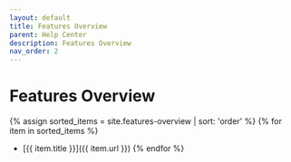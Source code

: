 ```yaml
---
layout: default
title: Features Overview
parent: Help Center
description: Features Overview
nav_order: 2
---
```


# Features Overview

{% assign sorted_items = site.features-overview | sort: 'order' %}
{% for item in sorted_items %}

- [{{ item.title }}]({{ item.url }})
  {% endfor %}
